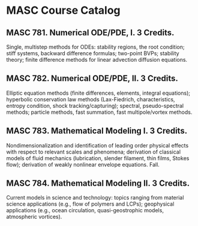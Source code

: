 # MASC Course Catalog

## MASC 781. Numerical ODE/PDE, I. 3 Credits.

Single, multistep methods for ODEs: stability regions, the root condition; stiff systems, backward difference formulas; two-point BVPs; stability theory; finite difference methods for linear advection diffusion equations.

## MASC 782. Numerical ODE/PDE, II. 3 Credits.

Elliptic equation methods (finite differences, elements, integral equations); hyperbolic conservation law methods (Lax-Fiedrich, characteristics, entropy condition, shock tracking/capturing); spectral, pseudo-spectral methods; particle methods, fast summation, fast multipole/vortex methods.

## MASC 783. Mathematical Modeling I. 3 Credits.

Nondimensionalization and identification of leading order physical effects with respect to relevant scales and phenomena; derivation of classical models of fluid mechanics (lubrication, slender filament, thin films, Stokes flow); derivation of weakly nonlinear envelope equations. Fall.

## MASC 784. Mathematical Modeling II. 3 Credits.

Current models in science and technology: topics ranging from material science applications (e.g., flow of polymers and LCPs); geophysical applications (e.g., ocean circulation, quasi-geostrophic models, atmospheric vortices).

